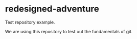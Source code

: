 # redesigned-adventure
Test repository example.

We are using this repository to test out the fundamentals of git.
